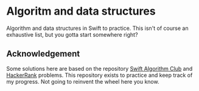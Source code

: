 # Algoritm and data structures
Algorithm and data structures in Swift to practice. This isn't of course an exhaustive list, but you gotta start somewhere right?

## Acknowledgement
Some solutions here are based on the repository [Swift Algorithm Club](https://github.com/raywenderlich/swift-algorithm-club) and [HackerRank](https://www.hackerrank.com/) problems. This repository exists to practice and keep track of my progress. Not going to reinvent the wheel here you know.
